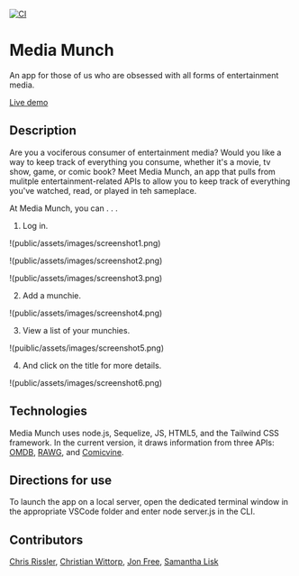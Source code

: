 
[![CI](https://github.com/chrisrisseler/project2/actions/workflows/main.yml/badge.svg)](https://github.com/chrisrisseler/project2/actions/workflows/main.yml)

# Media Munch
An app for those of us who are obsessed with all forms of entertainment media. 

[Live demo](https://media-munch.herokuapp.com/)

## Description
Are you a vociferous consumer of entertainment media? Would you like a way to keep track of everything you consume, whether it's a movie, tv show, game, or comic book? Meet Media Munch, an app that pulls from mulitple entertainment-related APIs to allow you to keep track of everything you've watched, read, or played in teh sameplace. 

At Media Munch, you can . . .
1. Log in.

!(public/assets/images/screenshot1.png)

!(public/assets/images/screenshot2.png)

!(public/assets/images/screenshot3.png)

2. Add a munchie. 

!(public/assets/images/screenshot4.png)

3. View a list of your munchies. 

!(puiblic/assets/images/screenshot5.png)

4. And click on the title for more details. 

!(public/assets/images/screenshot6.png)

## Technologies
Media Munch uses node.js, Sequelize, JS, HTML5, and the Tailwind CSS framework. In the current version, it draws information from three APIs: [OMDB](http://omdbapi.com/), [RAWG](https://api.rawg.io/docs/), and [Comicvine](https://comicvine.gamespot.com/). 

## Directions for use
To launch the app on a local server, open the dedicated terminal window in the appropriate VSCode folder and enter node server.js in the CLI. 

## Contributors
[Chris Rissler](https://github.com/chrisrisseler), 
[Christian Wittorp](https://github.com/cwwittor), 
[Jon Free](https://github.com/freejonm), 
[Samantha Lisk](https://github.com/smlisk0630)




